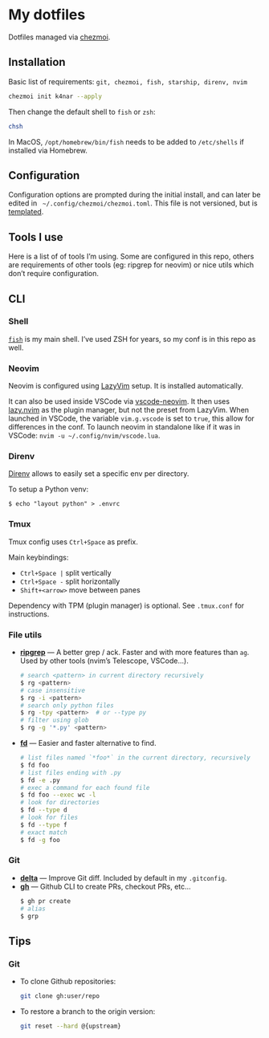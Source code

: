 # My dotfiles

Dotfiles managed via [chezmoi](https://www.chezmoi.io/).

## Installation

Basic list of requirements: `git, chezmoi, fish, starship, direnv, nvim`

```sh
chezmoi init k4nar --apply
```

Then change the default shell to `fish` or `zsh`:
```sh
chsh
```
In MacOS, `/opt/homebrew/bin/fish` needs to be added to `/etc/shells` if installed via Homebrew.

## Configuration

Configuration options are prompted during the initial install, and can later be edited in ` ~/.config/chezmoi/chezmoi.toml`.
This file is not versioned, but is [templated](./.chezmoi.toml.tmpl).

## Tools I use

Here is a list of of tools I’m using. Some are configured in this repo, others are requirements of other tools (eg: ripgrep for neovim) or nice utils which don’t require configuration.

## CLI

### Shell

[`fish`](https://fishshell.com/) is my main shell. I’ve used ZSH for years, so my conf is in this repo as well.

### Neovim

Neovim is configured using [LazyVim](https://www.lazyvim.org/) setup. It is installed automatically.

It can also be used inside VSCode via [vscode-neovim](https://github.com/vscode-neovim/vscode-neovim). It then uses [lazy.nvim](https://github.com/folke/lazy.nvim) as the plugin manager, but not the preset from LazyVim.
When launched in VSCode, the variable `vim.g.vscode` is set to `true`, this allow for differences in the conf.
To launch neovim in standalone like if it was in VSCode: `nvim -u ~/.config/nvim/vscode.lua`.

### Direnv

[Direnv](https://github.com/direnv/direnv) allows to easily set a specific env per directory.

To setup a Python venv:
```
$ echo "layout python" > .envrc
```

### Tmux

Tmux config uses `Ctrl+Space` as prefix.

Main keybindings:
- `Ctrl+Space |` split vertically
- `Ctrl+Space -` split horizontally
- `Shift+<arrow>` move between panes

Dependency with TPM (plugin manager) is optional. See `.tmux.conf` for instructions.

### File utils

- **[ripgrep](https://github.com/BurntSushi/ripgrep)** —
    A better grep / ack. Faster and with more features than `ag`. Used by other tools (nvim’s Telescope, VSCode…).
    ```sh
    # search <pattern> in current directory recursively
    $ rg <pattern>
    # case insensitive
    $ rg -i <pattern>
    # search only python files
    $ rg -tpy <pattern>  # or --type py
    # filter using glob
    $ rg -g '*.py' <pattern>
    ```
- **[fd](https://github.com/sharkdp/fd)** —
    Easier and faster alternative to find.
    ```sh
    # list files named `*foo*` in the current directory, recursively
    $ fd foo
    # list files ending with .py
    $ fd -e .py
    # exec a command for each found file
    $ fd foo --exec wc -l
    # look for directories
    $ fd --type d
    # look for files
    $ fd --type f
    # exact match
    $ fd -g foo
    ```

### Git
- **[delta](https://github.com/dandavison/delta)** —
    Improve Git diff. Included by default in my `.gitconfig`.
- **[gh](https://cli.github.com/)** —
    Github CLI to create PRs, checkout PRs, etc…
    ```sh
    $ gh pr create
    # alias
    $ grp
    ```


## Tips

### Git

- To clone Github repositories:
    ```sh
    git clone gh:user/repo
    ```
- To restore a branch to the origin version:
    ```sh
    git reset --hard @{upstream}
    ```
